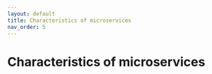 ```yaml
---
layout: default
title: Characteristics of microservices
nav_order: 5
---
```


# Characteristics of microservices
